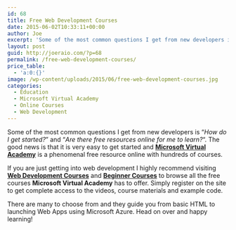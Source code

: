 ```yaml
---
id: 68
title: Free Web Development Courses
date: 2015-06-02T10:33:11+00:00
author: Joe
excerpt: 'Some of the most common questions I get from new developers is "How do I get started?" and "Are there free resources online for me to learn?". The good news is that it is very easy to get started and Microsoft Virtual Academy﻿ is a phenomenal free resource online with hundreds of courses. '
layout: post
guid: http://joeraio.com/?p=68
permalink: /free-web-development-courses/
price_table:
  - 'a:0:{}'
image: /wp-content/uploads/2015/06/free-web-development-courses.jpg
categories:
  - Education
  - Microsoft Virtual Academy
  - Online Courses
  - Web Development
---
```

Some of the most common questions I get from new developers is &#8220;_How do I get started?_&#8221; and &#8220;_Are there free resources online for me to learn?_&#8220;. The good news is that it is very easy to get started and **<a href="http://www.microsoftvirtualacademy.com/" target="_blank">Microsoft Virtual Academy</a>** is a phenomenal free resource online with hundreds of courses.

If you are just getting into web development I highly recommend visiting **<a href="http://www.microsoftvirtualacademy.com/training-topics/web-development" target="_blank">Web Development Courses</a>** and **<a href="http://www.microsoftvirtualacademy.com/training-topics/for-beginners" target="_blank">Beginner Courses</a>** to browse all the free courses **Microsoft Virtual Academy** has to offer. Simply register on the site to get complete access to the videos, course materials and example code.

There are many to choose from and they guide you from basic HTML to launching Web Apps using Microsoft Azure. Head on over and happy learning!